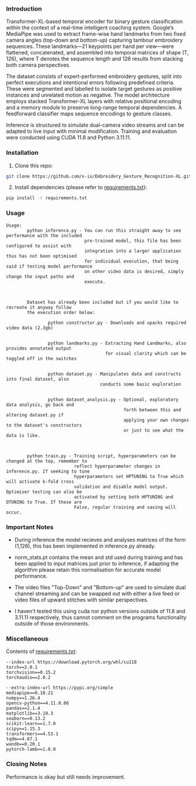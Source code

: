 ### Introduction

Transformer-XL-based temporal encoder for binary gesture classification within the context of a real-time intelligent coaching system. Google’s MediaPipe was used to extract frame-wise hand landmarks from two fixed camera angles (top-down and bottom-up) capturing tambour embroidery sequences. These landmarks—21 keypoints per hand per view—were flattened, concatenated, and assembled into temporal matrices of shape (T, 126), where T denotes the sequence length and 126 results from stacking both camera perspectives.

The dataset consists of expert-performed embroidery gestures, split into perfect executions and intentional errors following predefined criteria. These were segmented and labelled to isolate target gestures as positive instances and unrelated motion as negative. The model architecture employs stacked Transformer-XL layers with relative positional encoding and a memory module to preserve long-range temporal dependencies. A feedforward classifier maps sequence encodings to gesture classes.

Inference is structured to simulate dual-camera video streams and can be adapted to live input with minimal modification. Training and evaluation were conducted using CUDA 11.8 and Python 3.11.11.


### Installation

1. Clone this repo:
```bash
git clone https://github.com/x-ix/Embroidery_Gesture_Recognition-XL.git
```
2. Install dependencies (please refer to [requirements.txt](requirements.txt)):
```bash
pip install -r requirements.txt
```

### Usage
```
Usage:
        python inference.py - You can run this straight away to see performance with the included
                              pre-trained model, this file has been configured to assist with
                              integration into a larger application thus has not been optimised
                              for individual execution, that being said if testing model performance
                              on other video data is desired, simply change the input paths and
                              execute.



        Dataset has already been included but if you would like to recreate it anyway follow
        the execution order below:

                python constructor.py - Downloads and upacks required video data (2.3gb)


                python landmarks.py - Extracting Hand Landmarks, also provides annotated output
                                      for visual clarity which can be toggled off in the switches


                python dataset.py - Manipulates data and constructs into final dataset, also
                                    conducts some basic exploration


                python dataset_analysis.py - Optional, exploratory data analysis, go back and
                                             forth between this and altering dataset.py if
                                             applying your own changes to the dataset's constructors
                                             or just to see what the data is like.



        python train.py - Training script, hyperparameters can be changed at the top, remember to
                          reflect hyperparameter changes in inference.py. If seeking to tune
                          hyperparameters set HPTUNING to True which will activate k-fold cross
                          validation and disable model output. Optimiser testing can also be
                          activated by setting both HPTUNING and OTUNING to True. If these are
                          False, regular training and saving will occur.

```


### Important Notes

- During inference the model recieves and analyses matrices of the form (1,126), this has been implemented in inference.py already.

- norm_stats.pt contains the mean and std used during training and has been applied to input matrices just prior to inference, if adapting the algorithm please retain this normalisation for accurate model performance.

- The video files "Top-Down" and "Bottom-up" are used to simulate dual channel streaming and can be swapped out with either a live feed or video files of upward stitches with similar perspectives.

- I haven't tested this using cuda nor python versions outside of 11.8 and 3.11.11 respectively, thus cannot comment on the programs functionality outside of those environments.



### Miscellaneous
Contents of [requirements.txt](requirements.txt):
```
--index-url https://download.pytorch.org/whl/cu118
torch==2.0.1 
torchvision==0.15.2
torchaudio==2.0.2

--extra-index-url https://pypi.org/simple
mediapipe==0.10.21
numpy==1.26.4
opencv-python==4.11.0.86
pandas==2.1.4
matplotlib==3.10.3
seaborn==0.13.2
scikit-learn==1.7.0
scipy==1.15.3
transformers==4.53.1
tqdm==4.67.1
wandb==0.20.1
pytorch-lamb==1.0.0
```


### Closing Notes
Performance is okay but still needs improvement.
